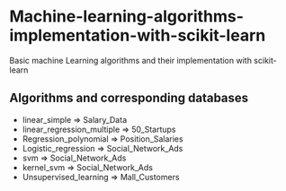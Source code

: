 # Machine-learning-algorithms-implementation-with-scikit-learn
Basic machine Learning algorithms and their implementation with scikit-learn

## Algorithms and corresponding databases
- linear_simple => Salary_Data
- linear_regression_multiple => 50_Startups
- Regression_polynomial => Position_Salaries
- Logistic_regression => Social_Network_Ads
- svm => Social_Network_Ads
- kernel_svm => Social_Network_Ads
- Unsupervised_learning => Mall_Customers
